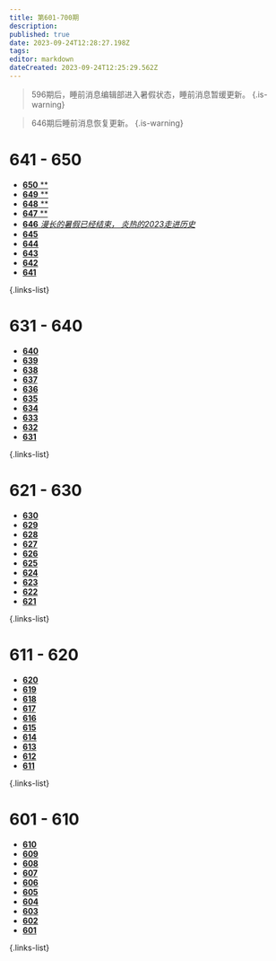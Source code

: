 ```yaml
---
title: 第601-700期
description: 
published: true
date: 2023-09-24T12:28:27.198Z
tags: 
editor: markdown
dateCreated: 2023-09-24T12:25:29.562Z
---
```


> 596期后，睡前消息编辑部进入暑假状态，睡前消息暂缓更新。
{.is-warning}

> 646期后睡前消息恢复更新。
{.is-warning}

<!--

# 691 - 700

- [**700** **](./601-700/700.md)
- [**699** **](./601-700/699.md)
- [**698** **](./601-700/698.md)
- [**697** **](./601-700/697.md)
- [**696** **](./601-700/696.md)
- [**695** **](./601-700/695.md)
- [**694** **](./601-700/694.md)
- [**693** **](./601-700/693.md)
- [**692** **](./601-700/692.md)
- [**691** **](./601-700/691.md)

{.links-list}

# 681 - 690

- [**690** **](./601-700/690.md)
- [**689** **](./601-700/689.md)
- [**688** **](./601-700/688.md)
- [**687** **](./601-700/687.md)
- [**686** **](./601-700/686.md)
- [**685** **](./601-700/685.md)
- [**684** **](./601-700/684.md)
- [**683** **](./601-700/683.md)
- [**682** **](./601-700/682.md)
- [**681** **](./601-700/681.md)

{.links-list}

# 671 - 680

- [**680** **](./601-700/680.md)
- [**679** **](./601-700/679.md)
- [**678** **](./601-700/678.md)
- [**677** **](./601-700/677.md)
- [**676** **](./601-700/676.md)
- [**675** **](./601-700/675.md)
- [**674** **](./601-700/674.md)
- [**673** **](./601-700/673.md)
- [**672** **](./601-700/672.md)
- [**671** **](./601-700/671.md)

{.links-list}

# 661 - 670

- [**670** **](./601-700/670.md)
- [**669** **](./601-700/669.md)
- [**668** **](./601-700/668.md)
- [**667** **](./601-700/667.md)
- [**666** **](./601-700/666.md)
- [**665** **](./601-700/665.md)
- [**664** **](./601-700/664.md)
- [**663** **](./601-700/663.md)
- [**662** **](./601-700/662.md)
- [**661** **](./601-700/661.md)

{.links-list}

# 651 - 660

- [**660** **](./601-700/660.md)
- [**659** **](./601-700/659.md)
- [**658** **](./601-700/658.md)
- [**657** **](./601-700/657.md)
- [**656** **](./601-700/656.md)
- [**655** **](./601-700/655.md)
- [**654** **](./601-700/654.md)
- [**653** **](./601-700/653.md)
- [**652** **](./601-700/652.md)
- [**651** **](./601-700/651.md)

{.links-list}

-->

# 641 - 650 

- [**650** **](./601-700/650.md)
- [**649** **](./601-700/649.md)
- [**648** **](./601-700/648.md)
- [**647** **](./601-700/647.md)
- [**646** *漫长的暑假已经结束， 炎热的2023走进历史*](./601-700/646.md)
- [**645** ](./601-700/645.md)
- [**644** ](./601-700/644.md)
- [**643** ](./601-700/643.md)
- [**642** ](./601-700/642.md)
- [**641** ](./601-700/641.md)

{.links-list}

# 631 - 640

- [**640** ](./601-700/640.md)
- [**639** ](./601-700/639.md)
- [**638** ](./601-700/638.md)
- [**637** ](./601-700/637.md)
- [**636** ](./601-700/636.md)
- [**635** ](./601-700/635.md)
- [**634** ](./601-700/634.md)
- [**633** ](./601-700/633.md)
- [**632** ](./601-700/632.md)
- [**631** ](./601-700/631.md)

{.links-list}

# 621 - 630

- [**630** ](./601-700/630.md)
- [**629** ](./601-700/629.md)
- [**628** ](./601-700/628.md)
- [**627** ](./601-700/627.md)
- [**626** ](./601-700/626.md)
- [**625** ](./601-700/625.md)
- [**624** ](./601-700/624.md)
- [**623** ](./601-700/623.md)
- [**622** ](./601-700/622.md)
- [**621** ](./601-700/621.md)

{.links-list}

# 611 - 620

- [**620** ](./601-700/620.md)
- [**619** ](./601-700/619.md)
- [**618** ](./601-700/618.md)
- [**617** ](./601-700/617.md)
- [**616** ](./601-700/616.md)
- [**615** ](./601-700/615.md)
- [**614** ](./601-700/614.md)
- [**613** ](./601-700/613.md)
- [**612** ](./601-700/612.md)
- [**611** ](./601-700/611.md)

{.links-list}

# 601 - 610

- [**610** ](./601-700/610.md)
- [**609** ](./601-700/609.md)
- [**608** ](./601-700/608.md)
- [**607** ](./601-700/607.md)
- [**606** ](./601-700/606.md)
- [**605** ](./601-700/605.md)
- [**604** ](./601-700/604.md)
- [**603** ](./601-700/603.md)
- [**602** ](./601-700/602.md)
- [**601** ](./601-700/601.md)

{.links-list}
